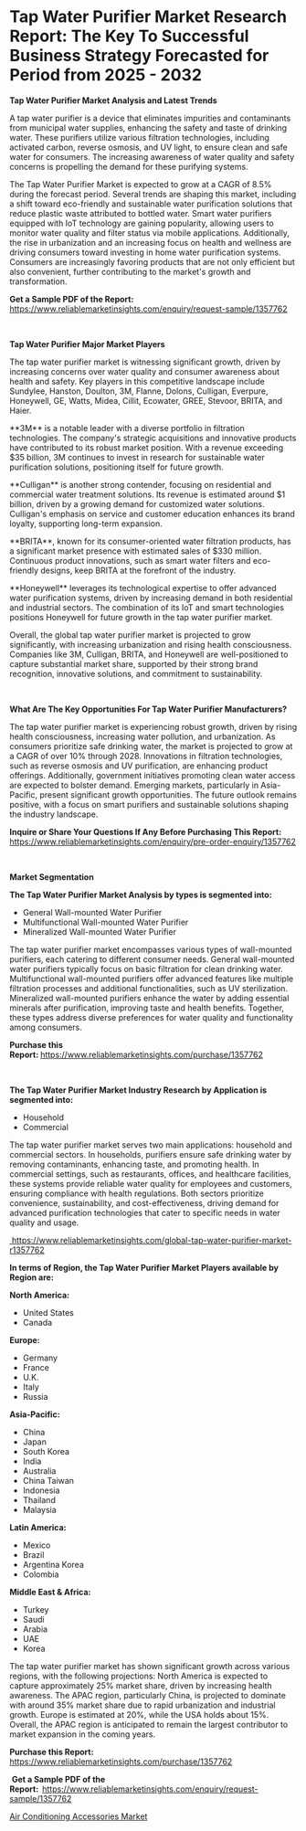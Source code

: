 <p><h1>Tap Water Purifier Market Research Report: The Key To Successful Business Strategy Forecasted for Period from 2025 - 2032</h1></p><p><strong>Tap Water Purifier Market Analysis and Latest Trends</strong></p>
<p><p>A tap water purifier is a device that eliminates impurities and contaminants from municipal water supplies, enhancing the safety and taste of drinking water. These purifiers utilize various filtration technologies, including activated carbon, reverse osmosis, and UV light, to ensure clean and safe water for consumers. The increasing awareness of water quality and safety concerns is propelling the demand for these purifying systems.</p><p>The Tap Water Purifier Market is expected to grow at a CAGR of 8.5% during the forecast period. Several trends are shaping this market, including a shift toward eco-friendly and sustainable water purification solutions that reduce plastic waste attributed to bottled water. Smart water purifiers equipped with IoT technology are gaining popularity, allowing users to monitor water quality and filter status via mobile applications. Additionally, the rise in urbanization and an increasing focus on health and wellness are driving consumers toward investing in home water purification systems. Consumers are increasingly favoring products that are not only efficient but also convenient, further contributing to the market's growth and transformation.</p></p>
<p><strong>Get a Sample PDF of the Report:&nbsp;</strong> <a href="https://www.reliablemarketinsights.com/enquiry/request-sample/1357762?utm_campaign=2143&utm_medium=2&utm_source=Github&utm_content=ia&utm_term=16022025&utm_id=tap-water-purifier">https://www.reliablemarketinsights.com/enquiry/request-sample/1357762</a></p>
<p>&nbsp;</p>
<p><strong>Tap Water Purifier Major Market Players</strong></p>
<p><p>The tap water purifier market is witnessing significant growth, driven by increasing concerns over water quality and consumer awareness about health and safety. Key players in this competitive landscape include Sundylee, Hanston, Doulton, 3M, Flanne, Dolons, Culligan, Everpure, Honeywell, GE, Watts, Midea, Cillit, Ecowater, GREE, Stevoor, BRITA, and Haier.</p><p>**3M** is a notable leader with a diverse portfolio in filtration technologies. The company's strategic acquisitions and innovative products have contributed to its robust market position. With a revenue exceeding $35 billion, 3M continues to invest in research for sustainable water purification solutions, positioning itself for future growth.</p><p>**Culligan** is another strong contender, focusing on residential and commercial water treatment solutions. Its revenue is estimated around $1 billion, driven by a growing demand for customized water solutions. Culligan's emphasis on service and customer education enhances its brand loyalty, supporting long-term expansion.</p><p>**BRITA**, known for its consumer-oriented water filtration products, has a significant market presence with estimated sales of $330 million. Continuous product innovations, such as smart water filters and eco-friendly designs, keep BRITA at the forefront of the industry.</p><p>**Honeywell** leverages its technological expertise to offer advanced water purification systems, driven by increasing demand in both residential and industrial sectors. The combination of its IoT and smart technologies positions Honeywell for future growth in the tap water purifier market.</p><p>Overall, the global tap water purifier market is projected to grow significantly, with increasing urbanization and rising health consciousness. Companies like 3M, Culligan, BRITA, and Honeywell are well-positioned to capture substantial market share, supported by their strong brand recognition, innovative solutions, and commitment to sustainability.</p></p>
<p>&nbsp;</p>
<p><strong>What Are The Key Opportunities For Tap Water Purifier Manufacturers?</strong></p>
<p><p>The tap water purifier market is experiencing robust growth, driven by rising health consciousness, increasing water pollution, and urbanization. As consumers prioritize safe drinking water, the market is projected to grow at a CAGR of over 10% through 2028. Innovations in filtration technologies, such as reverse osmosis and UV purification, are enhancing product offerings. Additionally, government initiatives promoting clean water access are expected to bolster demand. Emerging markets, particularly in Asia-Pacific, present significant growth opportunities. The future outlook remains positive, with a focus on smart purifiers and sustainable solutions shaping the industry landscape.</p></p>
<p><strong>Inquire or Share Your Questions If Any Before Purchasing This Report:</strong> <a href="https://www.reliablemarketinsights.com/enquiry/pre-order-enquiry/1357762?utm_campaign=2143&utm_medium=2&utm_source=Github&utm_content=ia&utm_term=16022025&utm_id=tap-water-purifier">https://www.reliablemarketinsights.com/enquiry/pre-order-enquiry/1357762</a></p>
<p>&nbsp;</p>
<p><strong>Market Segmentation</strong></p>
<p><strong>The Tap Water Purifier Market Analysis by types is segmented into:</strong></p>
<p><ul><li>General Wall-mounted Water Purifier</li><li>Multifunctional Wall-mounted Water Purifier</li><li>Mineralized Wall-mounted Water Purifier</li></ul></p>
<p><p>The tap water purifier market encompasses various types of wall-mounted purifiers, each catering to different consumer needs. General wall-mounted water purifiers typically focus on basic filtration for clean drinking water. Multifunctional wall-mounted purifiers offer advanced features like multiple filtration processes and additional functionalities, such as UV sterilization. Mineralized wall-mounted purifiers enhance the water by adding essential minerals after purification, improving taste and health benefits. Together, these types address diverse preferences for water quality and functionality among consumers.</p></p>
<p><strong>Purchase this Report:&nbsp;</strong><a href="https://www.reliablemarketinsights.com/purchase/1357762?utm_campaign=2143&utm_medium=2&utm_source=Github&utm_content=ia&utm_term=16022025&utm_id=tap-water-purifier">https://www.reliablemarketinsights.com/purchase/1357762</a></p>
<p>&nbsp;</p>
<p><strong>The Tap Water Purifier Market Industry Research by Application is segmented into:</strong></p>
<p><ul><li>Household</li><li>Commercial</li></ul></p>
<p><p>The tap water purifier market serves two main applications: household and commercial sectors. In households, purifiers ensure safe drinking water by removing contaminants, enhancing taste, and promoting health. In commercial settings, such as restaurants, offices, and healthcare facilities, these systems provide reliable water quality for employees and customers, ensuring compliance with health regulations. Both sectors prioritize convenience, sustainability, and cost-effectiveness, driving demand for advanced purification technologies that cater to specific needs in water quality and usage.</p></p>
<p><a href="https://www.reliablemarketinsights.com/global-tap-water-purifier-market-r1357762?utm_campaign=2143&utm_medium=2&utm_source=Github&utm_content=ia&utm_term=16022025&utm_id=tap-water-purifier">&nbsp;https://www.reliablemarketinsights.com/global-tap-water-purifier-market-r1357762</a></p>
<p><strong>In terms of Region, the Tap Water Purifier Market Players available by Region are:</strong></p>
<p>
    <p> <strong> North America: </strong>
        <ul>
            <li>United States</li>
            <li>Canada</li>
        </ul>
        </p> 
    <p> <strong> Europe: </strong>
        <ul>
            <li>Germany</li>
            <li>France</li>
            <li>U.K.</li>
            <li>Italy</li>
            <li>Russia</li>
        </ul>
        </p> 
    <p> <strong> Asia-Pacific: </strong>
        <ul>
            <li>China</li>
            <li>Japan</li>
            <li>South Korea</li>
            <li>India</li>
            <li>Australia</li>
            <li>China Taiwan</li>
            <li>Indonesia</li>
            <li>Thailand</li>
            <li>Malaysia</li>
        </ul>
        </p> 
    <p> <strong> Latin America: </strong>
        <ul>
            <li>Mexico</li>
            <li>Brazil</li>
            <li>Argentina Korea</li>
            <li>Colombia</li>
        </ul>
        </p> 
    <p> <strong> Middle East & Africa: </strong>
        <ul>
            <li>Turkey</li>
            <li>Saudi</li>
            <li>Arabia</li>
            <li>UAE</li>
            <li>Korea</li>
        </ul>
    </p>
    </p>
<p><p>The tap water purifier market has shown significant growth across various regions, with the following projections: North America is expected to capture approximately 25% market share, driven by increasing health awareness. The APAC region, particularly China, is projected to dominate with around 35% market share due to rapid urbanization and industrial growth. Europe is estimated at 20%, while the USA holds about 15%. Overall, the APAC region is anticipated to remain the largest contributor to market expansion in the coming years.</p></p>
<p><strong>Purchase this Report: </strong><a href="https://www.reliablemarketinsights.com/purchase/1357762?utm_campaign=2143&utm_medium=2&utm_source=Github&utm_content=ia&utm_term=16022025&utm_id=tap-water-purifier">https://www.reliablemarketinsights.com/purchase/1357762</a></p>
<p>&nbsp;<strong>Get a Sample PDF of the Report:&nbsp;&nbsp;</strong><a href="https://www.reliablemarketinsights.com/enquiry/request-sample/1357762?utm_campaign=2143&utm_medium=2&utm_source=Github&utm_content=ia&utm_term=16022025&utm_id=tap-water-purifier">https://www.reliablemarketinsights.com/enquiry/request-sample/1357762</a></p>
<p><strong></strong></p>
<p><p><a href="https://github.com/NargisHussain75/Market-Research-Report-List-1/blob/main/air-conditioning-accessories-market.md?utm_campaign=2143&utm_medium=2&utm_source=Github&utm_content=ia&utm_term=16022025&utm_id=tap-water-purifier">Air Conditioning Accessories Market</a></p></p>